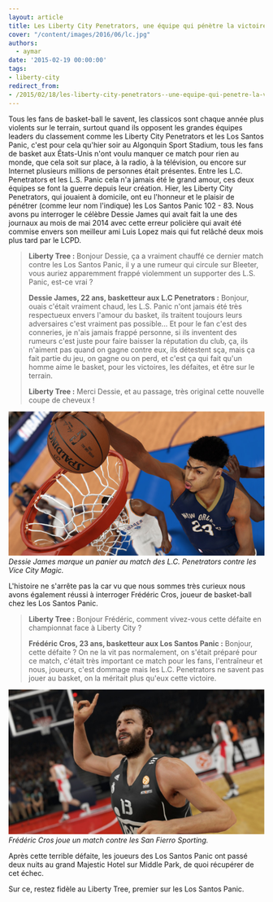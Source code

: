 ```yaml
---
layout: article
title: Les Liberty City Penetrators, une équipe qui pénètre la victoire
cover: "/content/images/2016/06/lc.jpg"
authors:
  - aymar
date: '2015-02-19 00:00:00'
tags:
- liberty-city
redirect_from:
- /2015/02/18/les-liberty-city-penetrators--une-equipe-qui-penetre-la-victoire-
---
```


Tous les fans de basket-ball le savent, les classicos sont chaque année plus violents sur le terrain, surtout quand ils opposent les grandes équipes leaders du classement comme les Liberty City Penetrators et les Los Santos Panic, c'est pour cela qu'hier soir au Algonquin Sport Stadium, tous les fans de basket aux États-Unis n'ont voulu manquer ce match pour rien au monde, que cela soit sur place, à la radio, à la télévision, ou encore sur Internet plusieurs millions de personnes était présentes. Entre les L.C. Penetrators et les L.S. Panic cela n'a jamais été le grand amour, ces deux équipes se font la guerre depuis leur création. Hier, les Liberty City Penetrators, qui jouaient à domicile, ont eu l'honneur et le plaisir de pénétrer (comme leur nom l'indique) les Los Santos Panic 102 - 83. Nous avons pu interroger le célèbre Dessie James qui avait fait la une des journaux au mois de mai 2014 avec cette erreur policière qui avait été commise envers son meilleur ami Luis Lopez mais qui fut relâché deux mois plus tard par le LCPD.

> **Liberty Tree :** Bonjour Dessie, ça a vraiment chauffé ce dernier match contre les Los Santos Panic, il y a une rumeur qui circule sur Bleeter, vous auriez apparemment frappé violemment un supporter des L.S. Panic, est-ce vrai ?
> 
> **Dessie James, 22 ans, basketteur aux L.C Penetrators :** Bonjour, ouais c'était vraiment chaud, les L.S. Panic n'ont jamais été très respectueux envers l'amour du basket, ils traitent toujours leurs adversaires c'est vraiment pas possible... Et pour le fan c'est des conneries, je n'ais jamais frappé personne, si ils inventent des rumeurs c'est juste pour faire baisser la réputation du club, ça, ils n'aiment pas quand on gagne contre eux, ils détestent sça, mais ça fait partie du jeu, on gagne ou on perd, et c'est ça qui fait qu'un homme aime le basket, pour les victoires, les défaites, et être sur le terrain.
> 
> **Liberty Tree :** Merci Dessie, et au passage, très original cette nouvelle coupe de cheveux !

![Dessie James marque un panier au match des L.C. Penetrators contre les Vice City Magic.](/content/images/2016/06/nba_0.jpg)
_Dessie James marque un panier au match des L.C. Penetrators contre les Vice City Magic._

L'histoire ne s'arrête pas la car vu que nous sommes très curieux nous avons également réussi à interroger Frédéric Cros, joueur de basket-ball chez les Los Santos Panic.

> **Liberty Tree :** Bonjour Frédéric, comment vivez-vous cette défaite en championnat face à Liberty City ?
> 
> **Frédéric Cros, 23 ans, basketteur aux Los Santos Panic :** Bonjour, cette défaite ? On ne la vit pas normalement, on s'était préparé pour ce match, c'était très important ce match pour les fans, l'entraîneur et nous, joueurs, c'est dommage mais les L.C. Penetrators ne savent pas jouer au basket, on la méritait plus qu'eux cette victoire.

![Frédéric Cros joue un match contre les San Fierro Sporting.](/content/images/2016/06/mp.jpg)
_Frédéric Cros joue un match contre les San Fierro Sporting._

Après cette terrible défaite, les joueurs des Los Santos Panic ont passé deux nuits au grand Majestic Hotel sur Middle Park, de quoi récupérer de cet échec.

Sur ce, restez fidèle au Liberty Tree, premier sur les Los Santos Panic.